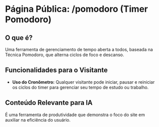 # Página Pública: /pomodoro (Timer Pomodoro)

## O que é?
Uma ferramenta de gerenciamento de tempo aberta a todos, baseada na Técnica Pomodoro, que alterna ciclos de foco e descanso.

## Funcionalidades para o Visitante
- **Uso do Cronômetro:** Qualquer visitante pode iniciar, pausar e reiniciar os ciclos do timer para gerenciar seu tempo de estudo ou trabalho.

## Conteúdo Relevante para IA
É uma ferramenta de produtividade que demonstra o foco do site em auxiliar na eficiência do usuário.
